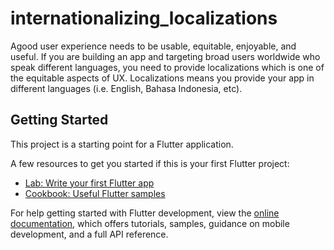 # internationalizing_localizations

Agood user experience needs to be usable, equitable, enjoyable, and useful. If you are building an app and targeting broad users worldwide who speak different languages, you need to provide localizations which is one of the equitable aspects of UX.  Localizations means you provide your app in different languages (i.e. English, Bahasa Indonesia, etc).

## Getting Started

This project is a starting point for a Flutter application.

A few resources to get you started if this is your first Flutter project:

- [Lab: Write your first Flutter app](https://docs.flutter.dev/get-started/codelab)
- [Cookbook: Useful Flutter samples](https://docs.flutter.dev/cookbook)

For help getting started with Flutter development, view the
[online documentation](https://docs.flutter.dev/), which offers tutorials,
samples, guidance on mobile development, and a full API reference.
